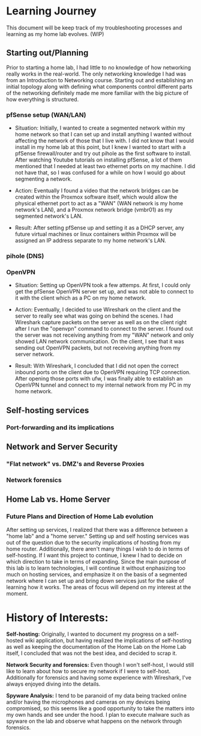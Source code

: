 # Learning Journey

This document will be keep track of my troubleshooting processes and learning as my home lab evolves. (WIP)


## Starting out/Planning
Prior to starting a home lab, I had little to no knowledge of how networking really works in the real-world. The only networking knowledge I had was from an Introduction to Networking course. Starting out and establishing an initial topology along with defining what components control different parts of the networking definitely made me more familiar with the big picture of how everything is structured.

### pfSense setup (WAN/LAN)
- Situation: Initially, I wanted to create a segmented network within my home network so that I can set up and install anything I wanted without affecting the network of those that I live with. I did not know that I would install in my home lab at this point, but I knew I wanted to start with a pfSense firewall/router and try out pihole as the first software to install. After watching Youtube tutorials on installing pfSense, a lot of them mentioned that I needed at least two ethernet ports on my machine. I did not have that, so I was confused for a while on how I would go about segmenting a network. 

- Action: Eventually I found a video that the network bridges can be created within the Proxmox software itself, which would allow the physical ethernet port to act as a "WAN" (WAN network is my home network's LAN), and a Proxmox network bridge (vmbr01) as my segmented network's LAN. 

- Result: After setting pfSense up and setting it as a DHCP server, any future virtual machines or linux containers within Proxmox will be assigned an IP address separate to my home network's LAN.

### pihole (DNS)
### OpenVPN
- Situation: Setting up OpenVPN took a few attemps. At first, I could only get the pfSense OpenVPN server set up, and was not able to connect to it with the client which as a PC on my home network. 

- Action: Eventually, I decided to use Wireshark on the client and the server to really see what was going on behind the scenes. I had Wireshark capture packets on the server as well as on the client right after I run the "openvpn" command to connect to the server. I found out the server was not receiving anything from my "WAN" network and only showed LAN network communication. On the client, I see that it was sending out OpenVPN packets, but not receiving anything from my server network. 

- Result: With Wireshark, I concluded that I did not open the correct inbound ports on the client due to OpenVPN requiring TCP connection. After opening those ports with ufw, I was finally able to establish an OpenVPN tunnel and connect to my internal network from my PC in my home network. 

## Self-hosting services
### Port-forwarding and its implications


## Network and Server Security
### "Flat network" vs. DMZ's and Reverse Proxies
### Network forensics

## Home Lab vs. Home Server
### Future Plans and Direction of Home Lab evolution
After setting up services, I realized that there was a difference between a "home lab" and a "home server." Setting up and self hosting services was out of the question due to the security implications of hosting from my home router. Additionally, there aren't many things I wish to do in terms of self-hosting. If I want this project to continue, I knew I had to decide on which direction to take in terms of expanding. Since the main purpose of this lab is to learn technologies, I will continue it without enphasizing too much on hosting services, and emphasize it on the basis of a segmented network where I can set up and bring down services just for the sake of learning how it works. The areas of focus will depend on my interest at the moment.

# History of Interests:
**Self-hosting:**
Originally, I wanted to document my progress on a self-hosted wiki application, but having realized the implications of self-hosting as well as keeping the documentation of the Home Lab on the Home Lab itself, I concluded that was not the best idea, and decided to scrap it.

**Network Security and forensics:**
Even though I won't self-host, I would still like to learn about how to secure my network if I were to self-host. Additionally for forensics and having some experience with Wireshark, I've always enjoyed diving into the details.

**Spyware Analysis:**
I tend to be paranoid of my data being tracked online and/or having the microphones and cameras on my devices being compromised, so this seems like a good opportunity to take the matters into my own hands and see under the hood. I plan to execute malware such as spyware on the lab and observe what happens on the network through forensics.
